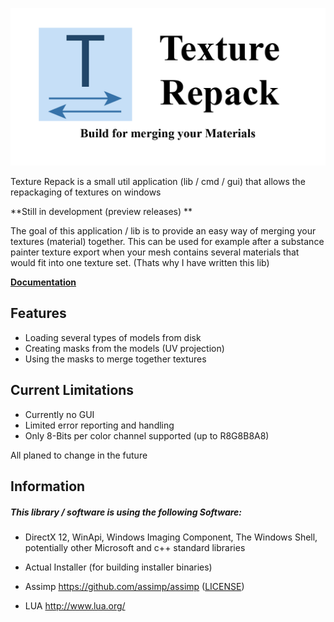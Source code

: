 ![Logo](./docs/logo/logoLong.png)

Texture Repack is a small util application (lib / cmd / gui) that allows the repackaging of textures on windows

**Still in development (preview releases) **

The goal of this application / lib is to provide an easy way of merging your textures (material) together. This can be used for example after a substance painter texture export when your mesh contains several materials that would fit into one texture set. (Thats why I have written this lib)

**[Documentation](./docs/index.md)**

## Features

- Loading several types of models from disk
- Creating masks from the models (UV projection)
- Using the masks to merge together textures 

## Current Limitations

- Currently no GUI
- Limited error reporting and handling
- Only 8-Bits per color channel supported (up to R8G8B8A8)

All planed to change in the future

## Information

##### This library / software is using the following Software: 

- DirectX 12, WinApi, Windows Imaging Component, The Windows Shell, potentially other Microsoft and c++ standard libraries

- Actual Installer (for building installer binaries)

- Assimp https://github.com/assimp/assimp ([LICENSE](https://github.com/Ohjurot/TextureRepack/blob/main/vendor/assimp/ASSIMP_LICENSE))

- LUA http://www.lua.org/

  
